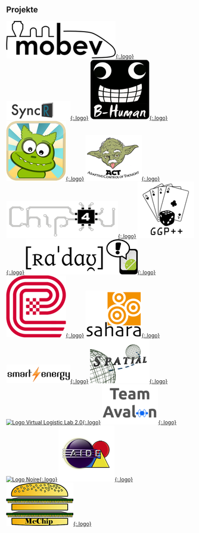 ## Projekte

[![Logo MOBEV](assets/img/mobev.png){:.logo}](mobev.html)
[![Logo SyncReal](assets/img/syncreal.png){:.logo}](syncreal.html)
[![Logo B-Human](assets/img/b-human.png){:.logo}](b-human.html)
[![Logo Movirwelt](assets/img/movirwelt.png){:.logo}](movirwelt.html)
[![Logo ACT](assets/img/act.png){:.logo}](act.html)
[![Logo Chip4U](assets/img/chip4u.png){:.logo}](chip4u.html)
[![Logo GGP++](assets/img/ggplusplus.png){:.logo}](ggplusplus.html)
[![Logo RADAU](assets/img/radau.png){:.logo}](radau.html)
[![Logo eStudent](assets/img/estudent.png){:.logo}](estudent.html)
[![Logo SAHARA](assets/img/sahara.png){:.logo}](sahara.html)
[![Logo Smart Energy](assets/img/smart-energy.png){:.logo}](smart-energy.html)
[![Logo Spatial](assets/img/spatial.png){:.logo}](spatial.html)
[![Logo Virtual Logistic Lab 2.0](assets/img/virtual-logistic-lab-2.png){:.logo}](virtual-logistic-lab-2.html)
[![Logo AVALON](assets/img/avalon.png){:.logo}](avalon.html)
[![Logo Noire](assets/img/noire.png){:.logo}](noire.html)
[![Logo AIDE](assets/img/aide.png){:.logo}](aide.html)
[![Logo McChip](assets/img/mcchip.png){:.logo}](mcchip.html) 
